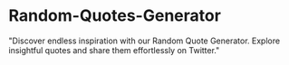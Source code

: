 # Random-Quotes-Generator
"Discover endless inspiration with our Random Quote Generator. Explore insightful quotes and share them effortlessly on Twitter."
